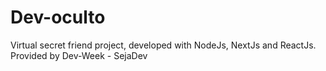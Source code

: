 # Dev-oculto
 Virtual secret friend project, developed with NodeJs, NextJs and ReactJs. Provided by Dev-Week - SejaDev
